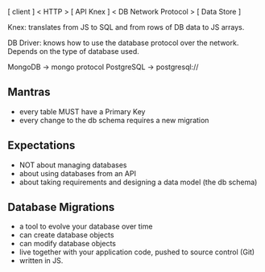 [ client ] < HTTP > [ API Knex ] < DB Network Protocol > [ Data Store ]

Knex: translates from JS to SQL and from rows of DB data to JS arrays.

DB Driver: knows how to use the database protocol over the network. Depends on the type of database used.

MongoDB -> mongo protocol
PostgreSQL -> postgresql://

## Mantras

- every table MUST have a Primary Key
- every change to the db schema requires a new migration

## Expectations

- NOT about managing databases
- about using databases from an API
- about taking requirements and designing a data model (the db schema)

## Database Migrations

- a tool to evolve your database over time
- can create database objects
- can modify database objects
- live together with your application code, pushed to source control (Git)
- written in JS.